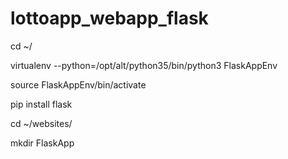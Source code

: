 # lottoapp_webapp_flask

cd ~/

virtualenv --python=/opt/alt/python35/bin/python3 FlaskAppEnv

source FlaskAppEnv/bin/activate

pip install flask

cd ~/websites/

mkdir FlaskApp
